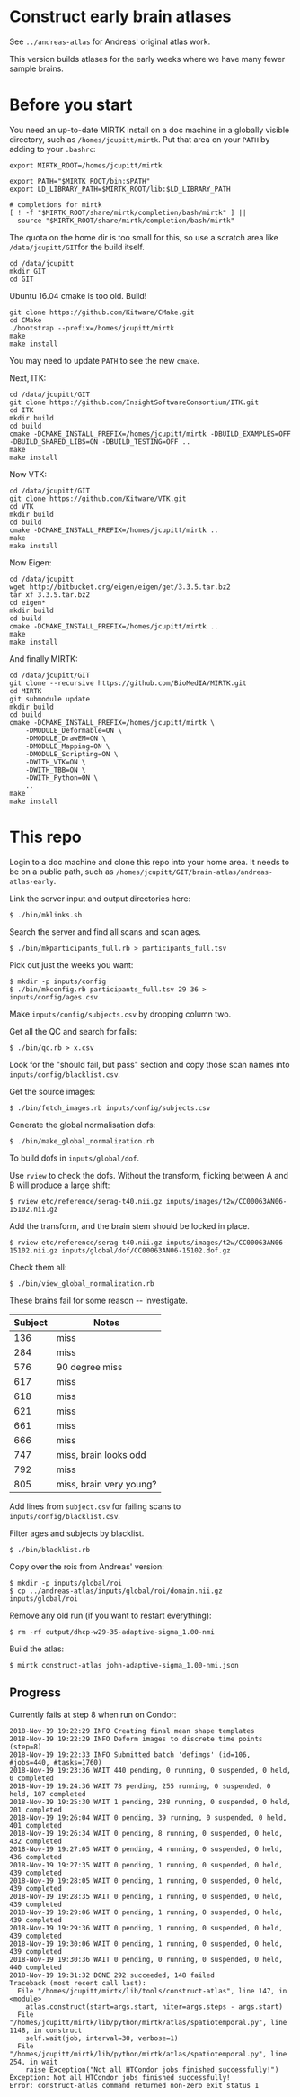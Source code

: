 # Construct early brain atlases

See `../andreas-atlas` for Andreas' original atlas work.

This version builds atlases for the early weeks where we have many fewer
sample brains. 

# Before you start

You need an up-to-date MIRTK install on a doc machine in a globally visible
directory, such as `/homes/jcupitt/mirtk`. Put that area on your `PATH` by
adding to your `.bashrc`:

```
export MIRTK_ROOT=/homes/jcupitt/mirtk

export PATH="$MIRTK_ROOT/bin:$PATH"
export LD_LIBRARY_PATH=$MIRTK_ROOT/lib:$LD_LIBRARY_PATH

# completions for mirtk
[ ! -f "$MIRTK_ROOT/share/mirtk/completion/bash/mirtk" ] ||
  source "$MIRTK_ROOT/share/mirtk/completion/bash/mirtk"
```

The quota on the home dir is too small for this, so use a scratch area like
`/data/jcupitt/GIT`for the build itself.

```
cd /data/jcupitt
mkdir GIT
cd GIT
```

Ubuntu 16.04 cmake is too old. Build!

```
git clone https://github.com/Kitware/CMake.git
cd CMake
./bootstrap --prefix=/homes/jcupitt/mirtk
make
make install
```

You may need to update `PATH` to see the new `cmake`.

Next, ITK:

```
cd /data/jcupitt/GIT
git clone https://github.com/InsightSoftwareConsortium/ITK.git
cd ITK
mkdir build
cd build
cmake -DCMAKE_INSTALL_PREFIX=/homes/jcupitt/mirtk -DBUILD_EXAMPLES=OFF -DBUILD_SHARED_LIBS=ON -DBUILD_TESTING=OFF ..
make
make install
```

Now VTK:

```
cd /data/jcupitt/GIT
git clone https://github.com/Kitware/VTK.git
cd VTK
mkdir build
cd build
cmake -DCMAKE_INSTALL_PREFIX=/homes/jcupitt/mirtk ..
make
make install
```

Now Eigen:

```
cd /data/jcupitt
wget http://bitbucket.org/eigen/eigen/get/3.3.5.tar.bz2
tar xf 3.3.5.tar.bz2 
cd eigen*
mkdir build
cd build
cmake -DCMAKE_INSTALL_PREFIX=/homes/jcupitt/mirtk ..
make
make install
```

And finally MIRTK:

```
cd /data/jcupitt/GIT
git clone --recursive https://github.com/BioMedIA/MIRTK.git
cd MIRTK
git submodule update
mkdir build
cd build
cmake -DCMAKE_INSTALL_PREFIX=/homes/jcupitt/mirtk \
    -DMODULE_Deformable=ON \
    -DMODULE_DrawEM=ON \
    -DMODULE_Mapping=ON \
    -DMODULE_Scripting=ON \
    -DWITH_VTK=ON \
    -DWITH_TBB=ON \
    -DWITH_Python=ON \
    ..
make
make install
```

# This repo

Login to a doc machine and clone this repo into your home area. It needs to
be on a public path, such as
`/homes/jcupitt/GIT/brain-atlas/andreas-atlas-early`.

Link the server input and output directories here:

```
$ ./bin/mklinks.sh
```

Search the server and find all scans and scan ages.

```
$ ./bin/mkparticipants_full.rb > participants_full.tsv
```

Pick out just the weeks you want:

```
$ mkdir -p inputs/config
$ ./bin/mkconfig.rb participants_full.tsv 29 36 > inputs/config/ages.csv
```

Make `inputs/config/subjects.csv` by dropping column two.

Get all the QC and search for fails:

```
$ ./bin/qc.rb > x.csv
```

Look for the "should fail, but pass" section and copy those scan names into
`inputs/config/blacklist.csv`.

Get the source images:

```
$ ./bin/fetch_images.rb inputs/config/subjects.csv
```

Generate the global normalisation dofs:

```
$ ./bin/make_global_normalization.rb 
```

To build dofs in `inputs/global/dof`.

Use `rview` to check the dofs. Without the transform, flicking between A and B
will produce a large shift:

```
$ rview etc/reference/serag-t40.nii.gz inputs/images/t2w/CC00063AN06-15102.nii.gz 
```

Add the transform, and the brain stem should be locked in place.

```
$ rview etc/reference/serag-t40.nii.gz inputs/images/t2w/CC00063AN06-15102.nii.gz inputs/global/dof/CC00063AN06-15102.dof.gz 
```

Check them all:

```
$ ./bin/view_global_normalization.rb 
```

These brains fail for some reason -- investigate.

| Subject | Notes |
| ------- | ----- |
| 136     | miss |
| 284     | miss |
| 576     | 90 degree miss |
| 617     | miss |
| 618     | miss |
| 621     | miss |
| 661     | miss |
| 666     | miss |
| 747     | miss, brain looks odd |
| 792     | miss |
| 805     | miss, brain very young? |

Add lines from `subject.csv` for failing scans to
`inputs/config/blacklist.csv`.

Filter ages and subjects by blacklist.

```
$ ./bin/blacklist.rb 
```

Copy over the rois from Andreas' version:

```
$ mkdir -p inputs/global/roi
$ cp ../andreas-atlas/inputs/global/roi/domain.nii.gz inputs/global/roi
```

Remove any old run (if you want to restart everything):

```
$ rm -rf output/dhcp-w29-35-adaptive-sigma_1.00-nmi
```

Build the atlas:

```
$ mirtk construct-atlas john-adaptive-sigma_1.00-nmi.json
```

## Progress

Currently fails at step 8 when run on Condor:

```
2018-Nov-19 19:22:29 INFO Creating final mean shape templates
2018-Nov-19 19:22:29 INFO Deform images to discrete time points (step=8)
2018-Nov-19 19:22:33 INFO Submitted batch 'defimgs' (id=106, #jobs=440, #tasks=1760)
2018-Nov-19 19:23:36 WAIT 440 pending, 0 running, 0 suspended, 0 held, 0 completed
2018-Nov-19 19:24:36 WAIT 78 pending, 255 running, 0 suspended, 0 held, 107 completed
2018-Nov-19 19:25:30 WAIT 1 pending, 238 running, 0 suspended, 0 held, 201 completed
2018-Nov-19 19:26:04 WAIT 0 pending, 39 running, 0 suspended, 0 held, 401 completed
2018-Nov-19 19:26:34 WAIT 0 pending, 8 running, 0 suspended, 0 held, 432 completed
2018-Nov-19 19:27:05 WAIT 0 pending, 4 running, 0 suspended, 0 held, 436 completed
2018-Nov-19 19:27:35 WAIT 0 pending, 1 running, 0 suspended, 0 held, 439 completed
2018-Nov-19 19:28:05 WAIT 0 pending, 1 running, 0 suspended, 0 held, 439 completed
2018-Nov-19 19:28:35 WAIT 0 pending, 1 running, 0 suspended, 0 held, 439 completed
2018-Nov-19 19:29:06 WAIT 0 pending, 1 running, 0 suspended, 0 held, 439 completed
2018-Nov-19 19:29:36 WAIT 0 pending, 1 running, 0 suspended, 0 held, 439 completed
2018-Nov-19 19:30:06 WAIT 0 pending, 1 running, 0 suspended, 0 held, 439 completed
2018-Nov-19 19:30:36 WAIT 0 pending, 0 running, 0 suspended, 0 held, 440 completed
2018-Nov-19 19:31:32 DONE 292 succeeded, 148 failed
Traceback (most recent call last):
  File "/homes/jcupitt/mirtk/lib/tools/construct-atlas", line 147, in <module>
    atlas.construct(start=args.start, niter=args.steps - args.start)
  File "/homes/jcupitt/mirtk/lib/python/mirtk/atlas/spatiotemporal.py", line 1148, in construct
    self.wait(job, interval=30, verbose=1)
  File "/homes/jcupitt/mirtk/lib/python/mirtk/atlas/spatiotemporal.py", line 254, in wait
    raise Exception("Not all HTCondor jobs finished successfully!")
Exception: Not all HTCondor jobs finished successfully!
Error: construct-atlas command returned non-zero exit status 1
```
